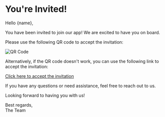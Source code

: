 # You're Invited!

Hello {name},

You have been invited to join our app! We are excited to have you on board.

Please use the following QR code to accept the invitation:

![QR Code]({qr_code_url})

Alternatively, if the QR code doesn't work, you can use the following link to accept the invitation:

[Click here to accept the invitation]({invite_url})

If you have any questions or need assistance, feel free to reach out to us.

Looking forward to having you with us!

Best regards,  
The Team
